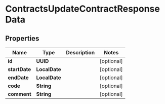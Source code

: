 

# ContractsUpdateContractResponseData


## Properties

| Name | Type | Description | Notes |
|------------ | ------------- | ------------- | -------------|
|**id** | **UUID** |  |  [optional] |
|**startDate** | **LocalDate** |  |  [optional] |
|**endDate** | **LocalDate** |  |  [optional] |
|**code** | **String** |  |  [optional] |
|**comment** | **String** |  |  [optional] |



